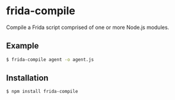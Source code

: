 # frida-compile

Compile a Frida script comprised of one or more Node.js modules.

## Example

```bash
$ frida-compile agent -o agent.js
```

## Installation

```bash
$ npm install frida-compile
```
